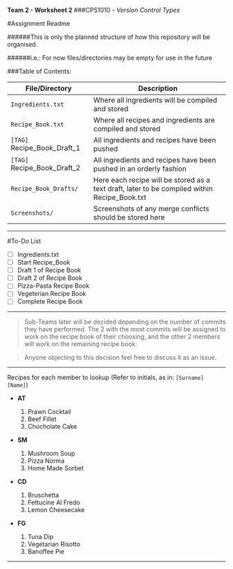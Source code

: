 **Team 2 - Worksheet 2**
###CPS1010 - *Version Control Types*

#Assignment Readme

######This is only the planned structure of how this repository will be organised. 

######i.e.: For now files/directories may be empty for use in the future

###Table of Contents:

File/Directory | Description
------------ | -------------
`Ingredients.txt` | Where all ingredients will be compiled and stored
`Recipe_Book.txt`	 | Where all recipes and ingredients are compiled and stored
`[TAG]` Recipe_Book_Draft_1 | All ingredients and recipes have been pushed
`[TAG]` Recipe_Book_Draft_2 | All ingredients and recipes have been pushed in an orderly fashion
`Recipe_Book_Drafts/`	| Here each recipe will be stored as a text draft, later to be compiled within Recipe_Book.txt
`Screenshots/` | Screenshots of any merge conflicts should be stored here

---

#To-Do List
- [ ] Ingredients.txt
- [ ] Start Recipe_Book
- [ ] Draft 1 of Recipe Book
- [ ] Draft 2 of Recipe Book
- [ ] Pizza-Pasta Recipe Book
- [ ] Vegeterian Recipe Book
- [ ] Complete Recipe Book

---

> Sub-Teams later will be decided depending on the number of commits they have performed. The 2 with the most commits will be assigned to work on the recipe book of their choosing, and the other 2 members will work on the remaining recipe book.

> Anyone objecting to this decision feel free to discuss it as an issue.
	
---

Recipes for each member to lookup (Refer to initials, as in: `[Surname]` `[Name]`)

* **AT**
	1.	Prawn Cocktail
	2.	Beef Fillet
	3.	Chocholate Cake

* **SM**
	1.	Mushroom Soup
	2.	Pizza Norma
	3.	Home Made Sorbet

* **CD**
	1.	Bruschetta
	2.	Fettucine Al Fredo
	3.	Lemon Cheesecake

* **FG**
	1.	Tuna Dip
	2.	Vegetarian Risotto
	3.	Banoffee Pie

-------------------------------------------------------------------------
